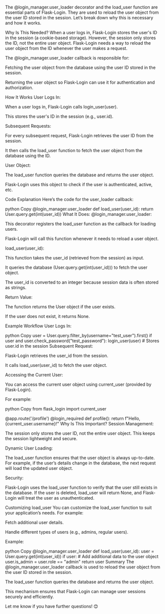 The @login_manager.user_loader decorator and the load_user function are essential parts of Flask-Login. They are used to reload the user object from the user ID stored in the session. Let’s break down why this is necessary and how it works.

Why Is This Needed?
When a user logs in, Flask-Login stores the user's ID in the session (a cookie-based storage). However, the session only stores the ID, not the entire user object. Flask-Login needs a way to reload the user object from the ID whenever the user makes a request.

The @login_manager.user_loader callback is responsible for:

Fetching the user object from the database using the user ID stored in the session.

Returning the user object so Flask-Login can use it for authentication and authorization.

How It Works
User Logs In:

When a user logs in, Flask-Login calls login_user(user).

This stores the user's ID in the session (e.g., user.id).

Subsequent Requests:

For every subsequent request, Flask-Login retrieves the user ID from the session.

It then calls the load_user function to fetch the user object from the database using the ID.

User Object:

The load_user function queries the database and returns the user object.

Flask-Login uses this object to check if the user is authenticated, active, etc.

Code Explanation
Here’s the code for the user_loader callback:

python
Copy
@login_manager.user_loader
def load_user(user_id):
    return User.query.get(int(user_id))
What It Does:
@login_manager.user_loader:

This decorator registers the load_user function as the callback for loading users.

Flask-Login will call this function whenever it needs to reload a user object.

load_user(user_id):

This function takes the user_id (retrieved from the session) as input.

It queries the database (User.query.get(int(user_id))) to fetch the user object.

The user_id is converted to an integer because session data is often stored as strings.

Return Value:

The function returns the User object if the user exists.

If the user does not exist, it returns None.

Example Workflow
User Logs In:

python
Copy
user = User.query.filter_by(username="test_user").first()
if user and user.check_password("test_password"):
    login_user(user)  # Stores user.id in the session
Subsequent Request:

Flask-Login retrieves the user_id from the session.

It calls load_user(user_id) to fetch the user object.

Accessing the Current User:

You can access the current user object using current_user (provided by Flask-Login).

For example:

python
Copy
from flask_login import current_user

@app.route('/profile')
@login_required
def profile():
    return f"Hello, {current_user.username}!"
Why Is This Important?
Session Management:

The session only stores the user ID, not the entire user object. This keeps the session lightweight and secure.

Dynamic User Loading:

The load_user function ensures that the user object is always up-to-date. For example, if the user’s details change in the database, the next request will load the updated user object.

Security:

Flask-Login uses the load_user function to verify that the user still exists in the database. If the user is deleted, load_user will return None, and Flask-Login will treat the user as unauthenticated.

Customizing load_user
You can customize the load_user function to suit your application’s needs. For example:

Fetch additional user details.

Handle different types of users (e.g., admins, regular users).

Example:

python
Copy
@login_manager.user_loader
def load_user(user_id):
    user = User.query.get(int(user_id))
    if user:
        # Add additional data to the user object
        user.is_admin = user.role == "admin"
    return user
Summary
The @login_manager.user_loader callback is used to reload the user object from the user ID stored in the session.

The load_user function queries the database and returns the user object.

This mechanism ensures that Flask-Login can manage user sessions securely and efficiently.

Let me know if you have further questions! 😊